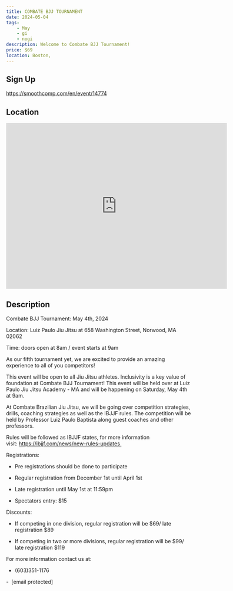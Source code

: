 ```yaml
---
title: COMBATE BJJ TOURNAMENT
date: 2024-05-04
tags:
    - May
    - gi 
    - nogi 
description: Welcome to Combate BJJ Tournament!
price: $69
location: Boston,
---
```

## Sign Up
https://smoothcomp.com/en/event/14774

## Location
<iframe src="https://www.google.com/maps/embed?pb=!1m18!1m12!1m3!1d12345.6789!2d-71.2012089!3d42.1932078!2m3!1f0!2f0!3f0!3m2!1i1024!2i768!4f13.1!3m3!1m2!1s0x0%3A0x0!2z42.1932078!5e0!3m2!1sen!2sus!4v1234567890" width="600" height="450" style="border:0;" allowfullscreen="" loading="lazy"></iframe>

## Description
Combate BJJ Tournament: May 4th, 2024


Location: Luiz Paulo Jiu Jitsu at 658 Washington Street, Norwood, MA 02062 


Time: doors open at 8am / event starts at 9am


As our fifth tournament yet, we are excited to provide an amazing experience to all of you competitors!


This event will be open to all Jiu Jitsu athletes. Inclusivity is a key value of foundation at Combate BJJ Tournament! This event will be held over at Luiz Paulo Jiu Jitsu Academy - MA and will be happening on Saturday, May 4th at 9am. 


At Combate Brazilian Jiu Jitsu, we will be going over competition strategies, drills, coaching strategies as well as the IBJJF rules. The competition will be held by Professor Luiz Paulo Baptista along guest coaches and other professors.


Rules will be followed as IBJJF states, for more information visit: https://ibjjf.com/news/new-rules-updates 


Registrations:


- Pre registrations should be done to participate 


- Regular registration from December 1st until April 1st


- Late registration until May 1st at 11:59pm


- Spectators entry: $15


Discounts:


- If competing in one division, regular registration will be $69/ late registration $89


- If competing in two or more divisions, regular registration will be $99/ late registration $119


For more information contact us at:


- (603)351-1176


-  [email protected]